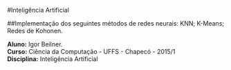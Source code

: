 #Inteligência Artificial

##Implementação dos seguintes métodos de redes neurais:
	KNN;
	K-Means;
	Redes de Kohonen.

**Aluno:** Igor Beilner.<br>
**Curso:** Ciência da Computação - UFFS - Chapecó - 2015/1<br>
**Disciplina:** Inteligência Artificial<br>

